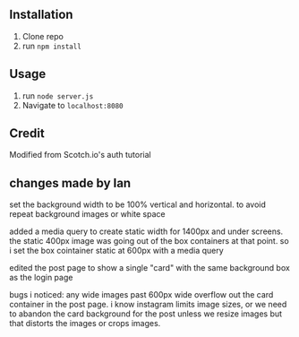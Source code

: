 ## Installation

1. Clone repo
2. run `npm install`

## Usage

1. run `node server.js`
2. Navigate to `localhost:8080`

## Credit

Modified from Scotch.io's auth tutorial


## changes made by Ian
set the background width to be 100% vertical and horizontal. to avoid repeat background images or white space

added a media query to create static width for 1400px and under screens. the static 400px image was going out of the box containers at that point. so i set the box cointainer static at 600px with a media query

edited the post page to show a single "card" with the same background box as the login page

bugs i noticed:
any wide images past 600px wide overflow out the card container in the post page.
i know instagram limits image sizes, or we need to abandon the card background for the post unless we resize images but that distorts the images or crops images. 
